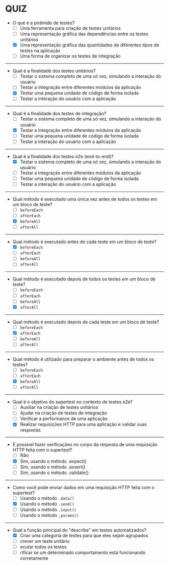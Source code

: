 # QUIZ

- O que é a pirâmide de testes?
  - [ ] Uma ferramenta para criação de testes unitários
  - [ ] Uma representação gráfica das dependências entre os testes unitários
  - [x] Uma representação gráfica das quantidades de diferentes tipos de testes na aplicação
  - [ ] Uma forma de organizar os testes de integração

---

- Qual é a finalidade dos testes unitários?
  - [ ] Testar o sistema completo de uma só vez, simulando a interação do usuário
  - [ ] Testar a integração entre diferentes módulos da aplicação
  - [x] Testar uma pequena unidade de código de forma isolada
  - [ ] Testar a interação do usuário com a aplicação

---

- Qual é a finalidade dos testes de integração?
  - [ ] Testar o sistema completo de uma só vez, simulando a interação do usuário
  - [x] Testar a integração entre diferentes módulos da aplicação
  - [ ] Testar uma pequena unidade de código de forma isolada
  - [ ] Testar a interação do usuário com a aplicação

---

- Qual é a finalidade dos testes e2e (end-to-end)?
  - [x] Testar o sistema completo de uma só vez, simulando a interação do usuário
  - [ ] Testar a integração entre diferentes módulos da aplicação
  - [ ] Testar uma pequena unidade de código de forma isolada
  - [ ] Testar a interação do usuário com a aplicação

---

- Qual método é executado uma única vez antes de todos os testes em um bloco de teste?
  - [ ] `beforeEach`
  - [ ] `afterEach`
  - [x] `beforeAll`
  - [ ] `afterAll`

---

- Qual método é executado antes de cada teste em um bloco de teste?
  - [x] `beforeEach`
  - [ ] `afterEach`
  - [ ] `beforeAll`
  - [ ] `afterAll`

---

- Qual método é executado depois de todos os testes em um bloco de teste?
  - [ ] `beforeEach`
  - [ ] `afterEach`
  - [ ] `beforeAll`
  - [x] `afterAll`

---

- Qual método é executado depois de cada teste em um bloco de teste?
  - [ ] `beforeEach`
  - [x] `afterEach`
  - [ ] `beforeAll`
  - [ ] `afterAll`

---

- Qual método é utilizado para preparar o ambiente antes de todos os testes?
  - [ ] `beforeEach`
  - [ ] `afterEach`
  - [x] `beforeAll`
  - [ ] `afterAll`

---

- Qual é o objetivo do supertest no contexto de testes e2e?
  - [ ] Auxiliar na criação de testes unitários
  - [ ] Ajudar na criação de testes de integração
  - [ ] Verificar a performance de uma aplicação
  - [x] Realizar requisições HTTP para uma aplicação e validar suas respostas

---

- É possível fazer verificações no corpo da resposta de uma requisição HTTP feita com o supertest?
  - [ ] Não
  - [x] Sim, usando o método .expect()
  - [ ] Sim, usando o método .assert()
  - [ ] Sim, usando o método .validate()

---

- Como você pode enviar dados em uma requisição HTTP feita com o supertest?
  - [ ] Usando o método `.data()`
  - [x] Usando o método `.send()`
  - [ ] Usando o método `.input()`
  - [ ] Usando o método `.params()`

---

- Qual a função principal do "describe" em testes automatizados?
  - [x] Criar uma categoria de testes para que eles sejam agrupados
  - [ ] crever um teste unitário
  - [ ] ecutar todos os testes
  - [ ] rificar se um determinado comportamento está funcionando corretamente

